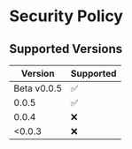 # Security Policy

## Supported Versions

| Version      | Supported          |
| -------      | ------------------ |
| Beta v0.0.5  | :white_check_mark:
| 0.0.5        | :white_check_mark: |
| 0.0.4        | :x:                |
| <0.0.3       | :x:                |
